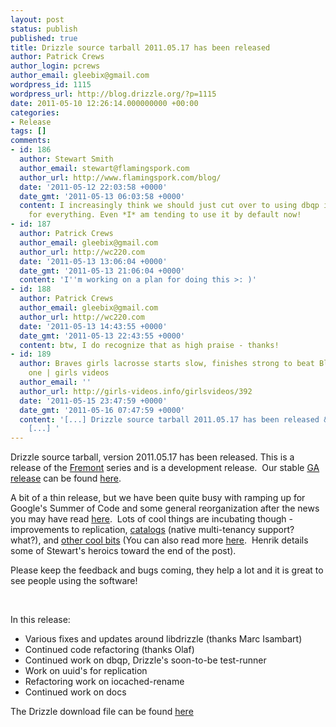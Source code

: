 ```yaml
---
layout: post
status: publish
published: true
title: Drizzle source tarball 2011.05.17 has been released
author: Patrick Crews
author_login: pcrews
author_email: gleebix@gmail.com
wordpress_id: 1115
wordpress_url: http://blog.drizzle.org/?p=1115
date: 2011-05-10 12:26:14.000000000 +00:00
categories:
- Release
tags: []
comments:
- id: 186
  author: Stewart Smith
  author_email: stewart@flamingspork.com
  author_url: http://www.flamingspork.com/blog/
  date: '2011-05-12 22:03:58 +0000'
  date_gmt: '2011-05-13 06:03:58 +0000'
  content: I increasingly think we should just cut over to using dbqp instead of test-run.pl
    for everything. Even *I* am tending to use it by default now!
- id: 187
  author: Patrick Crews
  author_email: gleebix@gmail.com
  author_url: http://wc220.com
  date: '2011-05-13 13:06:04 +0000'
  date_gmt: '2011-05-13 21:06:04 +0000'
  content: 'I''m working on a plan for doing this >: )'
- id: 188
  author: Patrick Crews
  author_email: gleebix@gmail.com
  author_url: http://wc220.com
  date: '2011-05-13 14:43:55 +0000'
  date_gmt: '2011-05-13 22:43:55 +0000'
  content: btw, I do recognize that as high praise - thanks!
- id: 189
  author: Braves girls lacrosse starts slow, finishes strong to beat Blue Devils by
    one | girls videos
  author_email: ''
  author_url: http://girls-videos.info/girlsvideos/392
  date: '2011-05-15 23:47:59 +0000'
  date_gmt: '2011-05-16 07:47:59 +0000'
  content: '[...] Drizzle source tarball 2011.05.17 has been released &#8211; drizzle.org
    [...] '
---
```

<div>

Drizzle source tarball, version 2011.05.17 has been released.
This is a release of the <a href="https://launchpad.net/drizzle/fremont">Fremont</a> series and is a development release.  Our stable <a href="../../2011/04/2011/03/15/drizzle-2011-03-12-ga-tarball-has-been-released/">GA release</a> can be found <a href="https://launchpad.net/drizzle/+milestone/2011-03-14">here</a>.

A bit of a thin release, but we have been quite busy with ramping up for Google's Summer of Code and some general reorganization after the news you may have read <a href="http://www.linuxjedi.co.uk/?p=193">here</a>.  Lots of cool things are incubating though - improvements to replication, <a href="http://www.flamingspork.com/blog/2011/03/23/multi-tenancy-drizzle/">catalogs</a> (native multi-tenancy support? what?), and <a href="http://www.flamingspork.com/blog/2011/04/21/http-json-alsosql-interface-to-drizzle/">other cool bits</a> (You can also read more <a href="http://openlife.cc/blogs/2011/april/reflections-mysql-conference-part-iii-my-own-activities">here</a>.  Henrik details some of Stewart's heroics toward the end of the post).

Please keep the feedback and bugs coming, they help a lot and it is great to see people using the software!

&nbsp;

In this release:
<ul>
	<li>Various fixes and updates around libdrizzle (thanks Marc Isambart)</li>
	<li> Continued code refactoring (thanks Olaf)</li>
	<li>Continued work on dbqp, Drizzle's soon-to-be test-runner</li>
	<li>Work on uuid's for replication</li>
	<li>Refactoring work on iocached-rename</li>
	<li>Continued work on docs</li>
</ul>
The Drizzle download file can be found <a href="https://launchpad.net/drizzle/fremont/2011-05-09">here</a>

</div>
